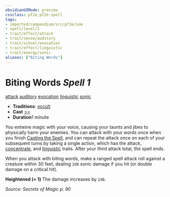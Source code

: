 ```yaml
---
obsidianUIMode: preview
cssclass: pf2e,pf2e-spell
tags:
- imported/compendium/src/pf2e/som
- spell/level/1
- trait/effect/attack
- trait/sense/auditory
- trait/school/evocation
- trait/effect/linguistic
- trait/energy/sonic
aliases: ["Biting Words"]
---
```

# Biting Words *Spell 1*   
[attack](attack.md)  [auditory](auditory.md)  [evocation](evocation.md)  [linguistic](linguistic.md)  [sonic](sonic.md)  

- **Traditions**: [occult](occult.md)
- **Cast** [>>](chapter-9-playing-the-game.md#Actions "Two-Action") 
- **Duration**1 minute

You entwine magic with your voice, causing your taunts and jibes to physically harm your enemies. You can attack with your words once when you finish [Casting the Spell](cast-a-spell.md), and can repeat the attack once on each of your subsequent turns by taking a single action, which has the attack, [concentrate](concentrate.md), and [linguistic](linguistic.md) traits. After your third attack total, the spell ends.

When you attack with biting words, make a ranged spell attack roll against a creature within 30 feet, dealing `2d6` sonic damage if you hit (or double damage on a critical hit).

**Heightened (+ 1)** The damage increases by `2d6`.

*Source: Secrets of Magic p. 90*